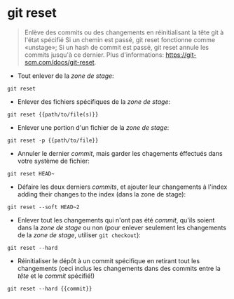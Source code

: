 # git reset

> Enlève des commits ou des changements en réinitialisant la tête git à l'état spécifié
> Si un chemin est passé, git reset fonctionne comme «unstage»;
> Si un hash de commit est passé, git reset annule les commits jusqu'à ce dernier.
> Plus d'informations: <https://git-scm.com/docs/git-reset>.

- Tout enlever de la *zone de stage*:

`git reset`

- Enlever des fichiers spécifiques de la *zone de stage*:

`git reset {{path/to/file(s)}}`

- Enlever une portion d'un fichier de la *zone de stage*:

`git reset -p {{path/to/file}}`

- Annuler le dernier *commit*, mais garder les chagements éffectués dans votre système de fichier:

`git reset HEAD~`

- Défaire les deux derniers *commits*, et ajouter leur changements à l'index adding their changes to the index (dans la zone de stage):

`git reset --soft HEAD~2`

- Enlever tout les changements qui n'ont pas été *commit*, qu'ils soient dans la *zone de stage* ou non
  (pour enlever seulement les changements de la *zone de stage*, utiliser `git checkout`):

`git reset --hard`

- Réinitialiser le dépôt à un commit spécifique en retirant tout les changements
  (ceci inclus les changements dans des commits entre la *tête* et le *commit* spécifié!)

`git reset --hard {{commit}}`
